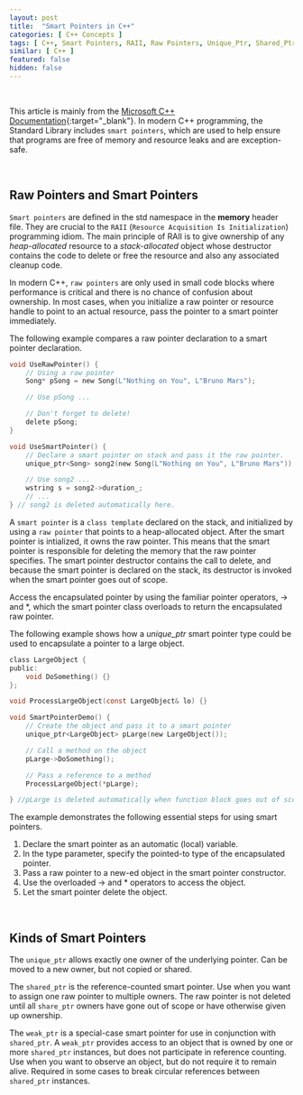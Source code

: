 ```yaml
---
layout: post
title:  "Smart Pointers in C++"
categories: [ C++ Concepts ]
tags: [ C++, Smart Pointers, RAII, Raw Pointers, Unique_Ptr, Shared_Ptr, Weak_Ptr ]
similar: [ C++ ]
featured: false
hidden: false
---
```


<br />

This article is mainly from the [Microsoft C++ Documentation](https://docs.microsoft.com/en-us/cpp/cpp/smart-pointers-modern-cpp?view=msvc-160){:target="_blank"}. In modern C++ programming, the Standard Library includes `smart pointers`, which are used to help ensure that programs are free of memory and resource leaks and are exception-safe.

<br />

## Raw Pointers and Smart Pointers

`Smart pointers` are defined in the std namespace in the **memory** header file. They are crucial to the `RAII` (`Resource Acquisition Is Initialization`) programming idiom. The main principle of RAII is to give ownership of any *heap-allocated* resource to a *stack-allocated* object whose destructor contains the code to delete or free the resource and also any associated cleanup code.

In modern C++, `raw pointers` are only used in small code blocks where performance is critical and there is no chance of confusion about ownership. In most cases, when you initialize a raw pointer or resource handle to point to an actual resource, pass the pointer to a smart pointer immediately.

The following example compares a raw pointer declaration to a smart pointer declaration.

```c
void UseRawPointer() {
    // Using a raw pointer
    Song* pSong = new Song(L"Nothing on You", L"Bruno Mars");

    // Use pSong ...

    // Don't forget to delete!
    delete pSong;
}

void UseSmartPointer() {
    // Declare a smart pointer on stack and pass it the raw pointer.
    unique_ptr<Song> song2(new Song(L"Nothing on You", L"Bruno Mars"));

    // Use song2 ...
    wstring s = song2->duration_;
    // ...
} // song2 is deleted automatically here.
```

A `smart pointer` is a `class template` declared on the stack, and initialized by using a `raw pointer` that points to a heap-allocated object. After the smart pointer is intialized, it owns the raw pointer. This means that the smart pointer is responsible for deleting the memory that the raw pointer specifies. The smart pointer destructor contains the call to delete, and because the smart pointer is declared on the stack, its destructor is invoked when the smart pointer goes out of scope.

Access the encapsulated pointer by using the familiar pointer operators, -> and \*, which the smart pointer class overloads to return the encapsulated raw pointer.


The following example shows how a *unique_ptr* smart pointer type could be used to encapsulate a pointer to a large object.

```c
class LargeObject {
public:
    void DoSomething() {}
};

void ProcessLargeObject(const LargeObject& lo) {}

void SmartPointerDemo() {
    // Create the object and pass it to a smart pointer
    unique_ptr<LargeObject> pLarge(new LargeObject());

    // Call a method on the object
    pLarge->DoSomething();

    // Pass a reference to a method
    ProcessLargeObject(*pLarge);

} //pLarge is deleted automatically when function block goes out of scope. 
```

The example demonstrates the following essential steps for using smart pointers.
1. Declare the smart pointer as an automatic (local) variable.
2. In the type parameter, specify the pointed-to type of the encapsulated pointer.
3. Pass a raw pointer to a new-ed object in the smart pointer constructor.
4. Use the overloaded -> and \* operators to access the object.
5. Let the smart pointer delete the object.


<br />

## Kinds of Smart Pointers

The `unique_ptr` allows exactly one owner of the underlying pointer. Can be moved to a new owner, but not copied or shared.

The `shared_ptr` is the reference-counted smart pointer. Use when you want to assign one raw pointer to multiple owners. The raw pointer is not deleted until all `share_ptr` owners have gone out of scope or have otherwise given up ownership.

The `weak_ptr` is a special-case smart pointer for use in conjunction with `shared_ptr`. A `weak_ptr` provides access to an object that is owned by one or more `shared_ptr` instances, but does not participate in reference counting. Use when you want to observe an object, but do not require it to remain alive. Required in some cases to break circular references between `shared_ptr` instances.









